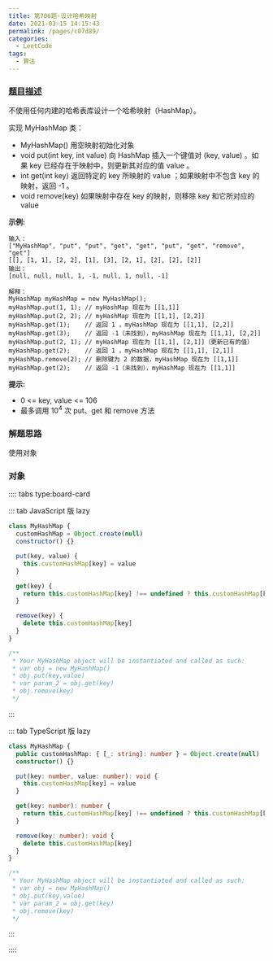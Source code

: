 ```yaml
---
title: 第706题-设计哈希映射
date: 2021-03-15 14:15:43
permalink: /pages/c07d89/
categories:
  - LeetCode
tags:
  - 算法
---
```


### [题目描述](https://leetcode-cn.com/problems/design-hashmap/)

不使用任何内建的哈希表库设计一个哈希映射<span class="span-shadow">（HashMap）</span>。

实现 <span class="span-shadow">MyHashMap</span> 类：

- <span class="span-shadow">MyHashMap()</span> 用空映射初始化对象
- <span class="span-shadow">void put(int key, int value)</span> 向 <span class="span-shadow">HashMap</span> 插入一个键值对 <span class="span-shadow">(key, value)</span> 。如果 <span class="span-shadow">key</span> 已经存在于映射中，则更新其对应的值 <span class="span-shadow">value</span> 。
- <span class="span-shadow">int get(int key)</span> 返回特定的 <span class="span-shadow">key</span> 所映射的 <span class="span-shadow">value</span> ；如果映射中不包含 <span class="span-shadow">key</span> 的映射，返回 <span class="span-shadow">-1</span> 。
- <span class="span-shadow">void remove(key)</span> 如果映射中存在 <span class="span-shadow">key</span> 的映射，则移除 <span class="span-shadow">key</span> 和它所对应的 <span class="span-shadow">value</span>

<!-- more -->

**示例:**

```
输入：
["MyHashMap", "put", "put", "get", "get", "put", "get", "remove", "get"]
[[], [1, 1], [2, 2], [1], [3], [2, 1], [2], [2], [2]]
输出：
[null, null, null, 1, -1, null, 1, null, -1]

解释：
MyHashMap myHashMap = new MyHashMap();
myHashMap.put(1, 1); // myHashMap 现在为 [[1,1]]
myHashMap.put(2, 2); // myHashMap 现在为 [[1,1], [2,2]]
myHashMap.get(1);    // 返回 1 ，myHashMap 现在为 [[1,1], [2,2]]
myHashMap.get(3);    // 返回 -1（未找到），myHashMap 现在为 [[1,1], [2,2]]
myHashMap.put(2, 1); // myHashMap 现在为 [[1,1], [2,1]]（更新已有的值）
myHashMap.get(2);    // 返回 1 ，myHashMap 现在为 [[1,1], [2,1]]
myHashMap.remove(2); // 删除键为 2 的数据，myHashMap 现在为 [[1,1]]
myHashMap.get(2);    // 返回 -1（未找到），myHashMap 现在为 [[1,1]]
```

**提示:**

- <span class="span-shadow">0 <= key, value <= 106</span>
- 最多调用 <span class="span-shadow">10<sup>4</sup></span> 次 <span class="span-shadow">put、get</span> 和 <span class="span-shadow">remove</span> 方法

### 解题思路

使用对象

### 对象

:::: tabs type:board-card

::: tab JavaScript 版 lazy

```JavaScript
class MyHashMap {
  customHashMap = Object.create(null)
  constructor() {}

  put(key, value) {
    this.customHashMap[key] = value
  }

  get(key) {
    return this.customHashMap[key] !== undefined ? this.customHashMap[key] : -1
  }

  remove(key) {
    delete this.customHashMap[key]
  }
}

/**
 * Your MyHashMap object will be instantiated and called as such:
 * var obj = new MyHashMap()
 * obj.put(key,value)
 * var param_2 = obj.get(key)
 * obj.remove(key)
 */
```

:::

::: tab TypeScript 版 lazy

```TypeScript
class MyHashMap {
  public customHashMap: { [_: string]: number } = Object.create(null)
  constructor() {}

  put(key: number, value: number): void {
    this.customHashMap[key] = value
  }

  get(key: number): number {
    return this.customHashMap[key] !== undefined ? this.customHashMap[key] : -1
  }

  remove(key: number): void {
    delete this.customHashMap[key]
  }
}

/**
 * Your MyHashMap object will be instantiated and called as such:
 * var obj = new MyHashMap()
 * obj.put(key,value)
 * var param_2 = obj.get(key)
 * obj.remove(key)
 */
```

:::

::::
